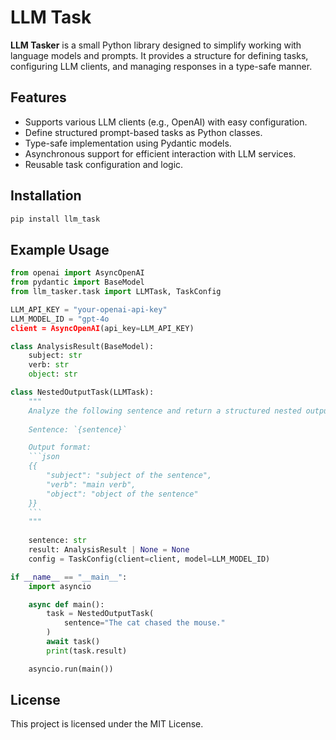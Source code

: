 # LLM Task

**LLM Tasker** is a small Python library designed to simplify working with language models and prompts. It provides a structure for defining tasks, configuring LLM clients, and managing responses in a type-safe manner. 

## Features

- Supports various LLM clients (e.g., OpenAI) with easy configuration.
- Define structured prompt-based tasks as Python classes.
- Type-safe implementation using Pydantic models.
- Asynchronous support for efficient interaction with LLM services.
- Reusable task configuration and logic.


## Installation

```bash
pip install llm_task
```

## Example Usage
```python
from openai import AsyncOpenAI
from pydantic import BaseModel
from llm_tasker.task import LLMTask, TaskConfig

LLM_API_KEY = "your-openai-api-key"
LLM_MODEL_ID = "gpt-4o
client = AsyncOpenAI(api_key=LLM_API_KEY)

class AnalysisResult(BaseModel):
    subject: str
    verb: str
    object: str

class NestedOutputTask(LLMTask):
    """
    Analyze the following sentence and return a structured nested output with the main subject, verb, and object.
    
    Sentence: `{sentence}`

    Output format:
    ```json
    {{
        "subject": "subject of the sentence",
        "verb": "main verb",
        "object": "object of the sentence"
    }}
    ```
    """
    
    sentence: str
    result: AnalysisResult | None = None
    config = TaskConfig(client=client, model=LLM_MODEL_ID)

if __name__ == "__main__":
    import asyncio

    async def main():
        task = NestedOutputTask(
            sentence="The cat chased the mouse."
        )
        await task()
        print(task.result)

    asyncio.run(main())
```

## License

This project is licensed under the MIT License.